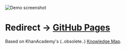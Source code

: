 ![Demo screenshot][demo-screenshot]

# Redirect -> [GitHub Pages][gh-pages]

Based on KhanAcademy's (..obsolete..) [Knowledge Map][ka-map].

  [demo-screenshot]: http://i.imgur.com/ev2YcZp.png
  [gh-pages]: https://liam4.github.io/scratch-knowledge-map/
  [ka-map]: https://www.khanacademy.org/exercisedashboard

